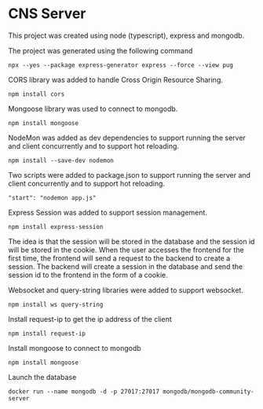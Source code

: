 # CNS Server

This project was created using node (typescript), express and mongodb.

The project was generated using the following command
```
npx --yes --package express-generator express --force --view pug
```

CORS library was added to handle Cross Origin Resource Sharing.
```
npm install cors
```

Mongoose library was used to connect to mongodb.
```
npm install mongoose
```

NodeMon was added as dev dependencies to support running the server and client concurrently and to support hot reloading.
```
npm install --save-dev nodemon
```

Two scripts were added to package.json to support running the server and client concurrently and to support hot reloading.
```
"start": "nodemon app.js"
```

Express Session was added to support session management.
```
npm install express-session
```
The idea is that the session will be stored in the database and the session id will be stored in the cookie.
When the user accesses the frontend for the first time, the frontend will send a request to the backend to create a session.
The backend will create a session in the database and send the session id to the frontend in the form of a cookie.

Websocket and query-string libraries were added to support websocket.
```
npm install ws query-string
```

Install request-ip to get the ip address of the client
```
npm install request-ip
```

Install mongoose to connect to mongodb
```
npm install mongoose
```

Launch the database
```
docker run --name mongodb -d -p 27017:27017 mongodb/mongodb-community-server
```
